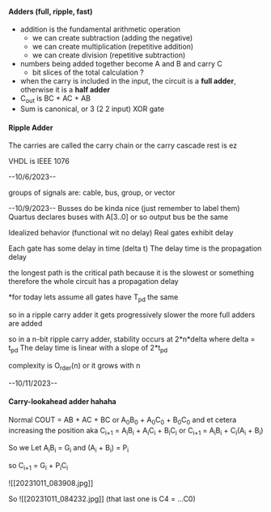 #### Adders (full, ripple, fast)
- addition is the fundamental arithmetic operation
	- we can create subtraction (adding the negative)
	- we can create multiplication (repetitive addition)
	- we can create division (repetitive subtraction)
 - numbers being added together become A and B and carry C
	 - bit slices of the total calculation ?
- when the carry is included in the input, the circuit is a **full adder**, otherwise it is a **half adder**
- C<sub>out</sub> is BC + AC + AB
- Sum is canonical, or 3 (2 2 input) XOR gate

#### Ripple Adder
The carries are called the carry chain or the carry cascade
rest is ez


VHDL is IEEE 1076

--10/6/2023--

groups of signals are: cable, bus, group, or vector



--10/9/2023--
Busses do be kinda nice (just remember to label them)
Quartus declares buses with A\[3..0] or so 
output bus be the same 


Idealized behavior (functional wit no delay)
Real gates exhibit delay

Each gate has some delay in time (delta t)
The delay time is the propagation delay

the longest path is the critical path because it is the slowest or something
therefore the whole circuit has a propagation delay

*for today lets assume all gates have T<sub>pd</sub> the same

so in a ripple carry adder it gets progressively slower the more full adders are added

so in a n-bit ripple carry adder, stability occurs at 2\*n\*delta where delta = t<sub>pd</sub>
	The delay time is linear with a slope of 2\*t<sub>pd</sub>

complexity is O<sub>rder</sub>(n) or it grows with n

--10/11/2023--
#### Carry-lookahead adder hahaha 

Normal COUT = AB + AC + BC
or A<sub>0</sub>B<sub>0</sub> + A<sub>0</sub>C<sub>0</sub> + B<sub>0</sub>C<sub>0</sub> 
and et cetera increasing the position
aka C<sub>i+1</sub> = A<sub>i</sub>B<sub>i</sub> + A<sub>i</sub>C<sub>i</sub> + B<sub>i</sub>C<sub>i</sub> 
or C<sub>i+1</sub> = A<sub>i</sub>B<sub>i</sub> + C<sub>i</sub>(A<sub>i</sub> + B<sub>i</sub>)

So we Let A<sub>i</sub>B<sub>i</sub> = G<sub>i</sub>
and (A<sub>i</sub> + B<sub>i</sub>) = P<sub>i</sub>

so C<sub>i+1</sub> = G<sub>i</sub> + P<sub>i</sub>C<sub>i</sub>

![[20231011_083908.jpg]]

So 
![[20231011_084232.jpg]]
(that last one is C4 = ...C0)

